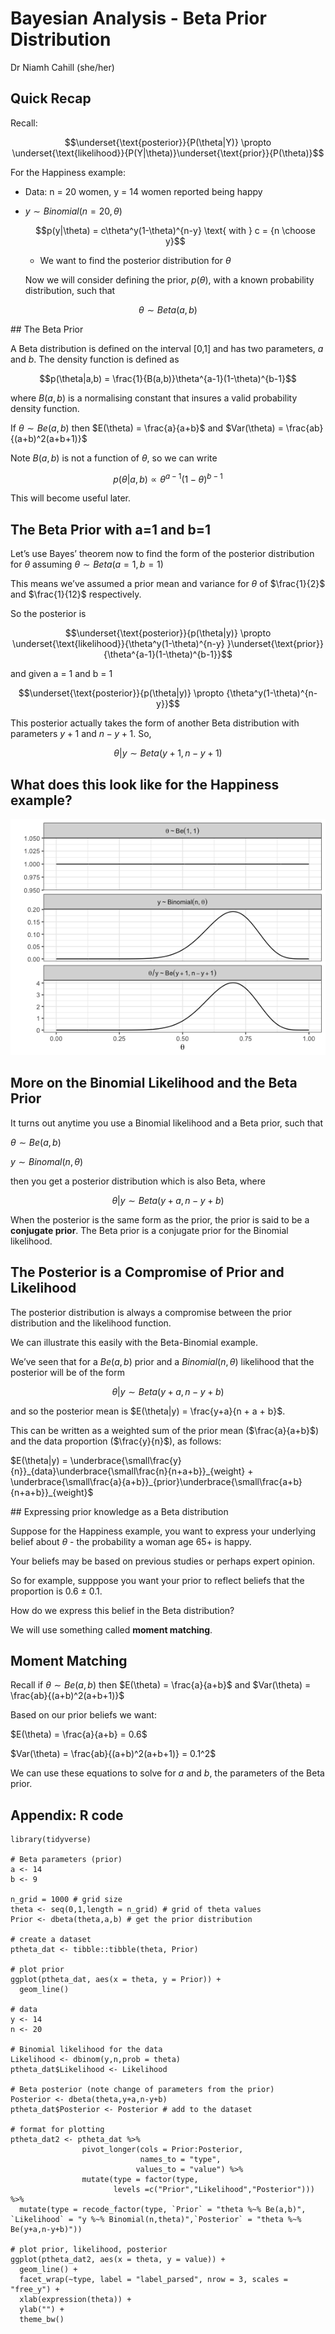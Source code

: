 Bayesian Analysis - Beta Prior Distribution
================
Dr Niamh Cahill (she/her)


## Quick Recap

Recall:

$$\underset{\text{posterior}}{P(\theta|Y)} \propto \underset{\text{likelihood}}{P(Y|\theta)}\underset{\text{prior}}{P(\theta)}$$

For the Happiness example:

-   Data: n = 20 women, y = 14 women reported being happy

-   $y \sim Binomial(n = 20, \theta)$

    $$p(y|\theta) = c\theta^y(1-\theta)^{n-y} \text{ with } c = {n \choose y}$$

    -   We want to find the posterior distribution for $\theta$

    Now we will consider defining the prior, $p(\theta)$, with a known
    probability distribution, such that

$$\theta \sim Beta(a,b)$$

\## The Beta Prior

A Beta distribution is defined on the interval \[0,1\] and has two
parameters, $a$ and $b$. The density function is defined as

$$p(\theta|a,b) = \frac{1}{B(a,b)}\theta^{a-1}(1-\theta)^{b-1}$$

where $B(a,b)$ is a normalising constant that insures a valid
probability density function.

If $\theta \sim Be(a,b)$ then $E(\theta) = \frac{a}{a+b}$ and
$Var(\theta) = \frac{ab}{(a+b)^2(a+b+1)}$

Note $B(a,b)$ is not a function of $\theta$, so we can write

$$p(\theta|a,b) \propto \theta^{a-1}(1-\theta)^{b-1}$$

This will become useful later.

## The Beta Prior with a=1 and b=1

Let’s use Bayes’ theorem now to find the form of the posterior
distribution for $\theta$ assuming $\theta \sim Beta(a=1,b=1)$

This means we’ve assumed a prior mean and variance for $\theta$ of
$\frac{1}{2}$ and $\frac{1}{12}$ respectively.

So the posterior is

$$\underset{\text{posterior}}{p(\theta|y)} \propto \underset{\text{likelihood}}{\theta^y(1-\theta)^{n-y} }\underset{\text{prior}}{\theta^{a-1}(1-\theta)^{b-1}}$$

and given a = 1 and b = 1

$$\underset{\text{posterior}}{p(\theta|y)} \propto {\theta^y(1-\theta)^{n-y}}$$

This posterior actually takes the form of another Beta distribution with
parameters $y+1$ and $n-y+1$. So,

$$\theta|y \sim Beta(y+1, n-y +1)$$

## What does this look like for the Happiness example?

![](2a_Beta_Priors_files/figure-gfm/unnamed-chunk-1-1.png)<!-- -->

## More on the Binomial Likelihood and the Beta Prior

It turns out anytime you use a Binomial likelihood and a Beta prior,
such that

$\theta \sim Be(a,b)$

$y \sim Binomal(n,\theta)$

then you get a posterior distribution which is also Beta, where

$$\theta|y \sim Beta(y+a, n-y +b)$$

When the posterior is the same form as the prior, the prior is said to
be a **conjugate prior**. The Beta prior is a conjugate prior for the
Binomial likelihood.

## The Posterior is a Compromise of Prior and Likelihood

The posterior distribution is always a compromise between the prior
distribution and the likelihood function.

We can illustrate this easily with the Beta-Binomial example.

We’ve seen that for a $Be(a,b)$ prior and a $Binomial(n,\theta)$
likelihood that the posterior will be of the form

$$\theta|y \sim Beta(y+a, n-y +b)$$

and so the posterior mean is $E(\theta|y) = \frac{y+a}{n + a + b}$.

This can be written as a weighted sum of the prior mean
($\frac{a}{a+b}$) and the data proportion ($\frac{y}{n}$), as follows:

$E(\theta|y) = \underbrace{\small\frac{y}{n}}_{data}\underbrace{\small\frac{n}{n+a+b}}_{weight} + \underbrace{\small\frac{a}{a+b}}_{prior}\underbrace{\small\frac{a+b}{n+a+b}}_{weight}$

\## Expressing prior knowledge as a Beta distribution

Suppose for the Happiness example, you want to express your underlying
belief about $\theta$ - the probability a woman age 65+ is happy.

Your beliefs may be based on previous studies or perhaps expert opinion.

So for example, supppose you want your prior to reflect beliefs that the
proportion is 0.6 $\pm$ 0.1.

How do we express this belief in the Beta distribution?

We will use something called **moment matching**.

## Moment Matching

Recall if $\theta \sim Be(a,b)$ then $E(\theta) = \frac{a}{a+b}$ and
$Var(\theta) = \frac{ab}{(a+b)^2(a+b+1)}$

Based on our prior beliefs we want:

$E(\theta) = \frac{a}{a+b} = 0.6$

$Var(\theta) = \frac{ab}{(a+b)^2(a+b+1)} = 0.1^2$

We can use these equations to solve for $a$ and $b$, the parameters of
the Beta prior.

## Appendix: R code

```{r}
library(tidyverse)

# Beta parameters (prior)
a <- 14
b <- 9

n_grid = 1000 # grid size 
theta <- seq(0,1,length = n_grid) # grid of theta values
Prior <- dbeta(theta,a,b) # get the prior distribution

# create a dataset
ptheta_dat <- tibble::tibble(theta, Prior)

# plot prior
ggplot(ptheta_dat, aes(x = theta, y = Prior)) +
  geom_line()

# data
y <- 14
n <- 20

# Binomial likelihood for the data
Likelihood <- dbinom(y,n,prob = theta)
ptheta_dat$Likelihood <- Likelihood

# Beta posterior (note change of parameters from the prior)
Posterior <- dbeta(theta,y+a,n-y+b)
ptheta_dat$Posterior <- Posterior # add to the dataset

# format for plotting
ptheta_dat2 <- ptheta_dat %>% 
                pivot_longer(cols = Prior:Posterior,
                             names_to = "type",
                            values_to = "value") %>%
                mutate(type = factor(type, 
                       levels =c("Prior","Likelihood","Posterior"))) %>% 
  mutate(type = recode_factor(type, `Prior` = "theta %~% Be(a,b)", `Likelihood` = "y %~% Binomial(n,theta)",`Posterior` = "theta %~% Be(y+a,n-y+b)"))

# plot prior, likelihood, posterior
ggplot(ptheta_dat2, aes(x = theta, y = value)) +
  geom_line() +
  facet_wrap(~type, label = "label_parsed", nrow = 3, scales = "free_y") +
  xlab(expression(theta)) +
  ylab("") +
  theme_bw() 
```
